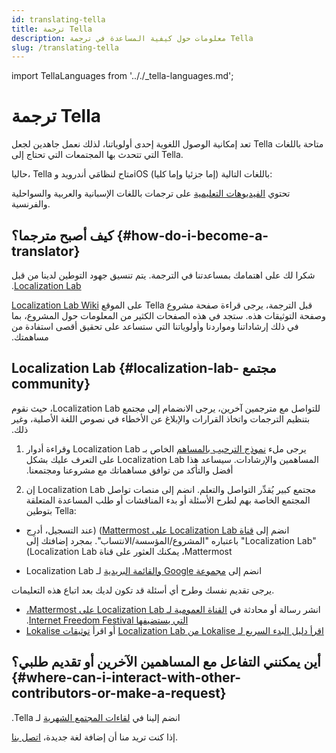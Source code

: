 ```yaml
---
id: translating-tella
title: ترجمة Tella
description: معلومات حول كيفية المساعدة في ترجمة Tella
slug: /translating-tella
---
```

import TellaLanguages from '.././_tella-languages.md';


# ترجمة Tella

تعد إمكانية الوصول اللغوية إحدى أولوياتنا، لذلك نعمل جاهدين لجعل Tella متاحة باللغات التي تتحدث بها المجتمعات التي تحتاج إلى Tella.

حاليا، Tella متاح لنظامَي أندرويد وiOS (إما جزئيا وإما كليا) باللغات التالية:


<TellaLanguages/>


تحتوي [الفيديوهات التعليمية](/video-tutorials) على ترجمات باللغات الإسبانية والعربية والسواحلية والفرنسية.

## كيف أصبح مترجما؟ {#how-do-i-become-a-translator}
‫شكرا لك على اهتمامك بمساعدتنا في الترجمة. يتم تنسيق جهود التوطين لدينا من قبل [Localization Lab](https://www.localizationlab.org/).

‫قبل الترجمة، يرجى قراءة صفحة مشروع Tella على الموقع [Localization Lab Wiki](https://wiki.localizationlab.org/index.php/Tella) وصفحة التوثيقات هذه. ستجد في هذه الصفحات الكثير من المعلومات حول المشروع، بما في ذلك إرشاداتنا ومواردنا وأولوياتنا التي ستساعد على تحقيق أقصى استفادة من مساهمتك.

## ‫مجتمع Localization Lab {#localization-lab-community}
‫للتواصل مع مترجمين آخرين، يرجى الانضمام إلى مجتمع Localization Lab، حيث نقوم بتنظيم الترجمات واتخاذ القرارات والإبلاغ عن الأخطاء في نصوص اللغة الأصلية، وغير ذلك.

1. ‫يرجى ملء [نموذج الترحيب بالمساهم](https://docs.google.com/forms/d/e/1FAIpQLSfgXL7UbC6eVk7YMg_gidFnBre3a6liYSnAuhiPmtSybubNWA/viewform) الخاص بـ Localization Lab وقراءة أدوار المساهمين والإرشادات. سيساعد هذا Localization Lab على التعرف عليك بشكل أفضل والتأكد من توافق مساهماتك مع مشروعنا ومجتمعنا.

2. إن Localization Lab مجتمع كبير يُقدِّر التواصل والتعلم. انضم إلى منصات تواصل المجتمع الخاصة بهم لطرح الأسئلة أو بدء المناقشات أو طلب المساعدة المتعلقة بتوطين Tella:

* ‫انضم إلى [قناة Localization Lab على Mattermost](https://internetfreedomfestival.org/wiki/index.php/IFF_Mattermost))
‫(عند التسجيل، أدرِج "Localization Lab" باعتباره "المشروع/المؤسسة/الانتساب". بمجرد إضافتك إلى Mattermost، يمكنك العثور على قناة Localization Lab)


* ‫انضم إلى [مجموعة Google والقائمة البريدية](https://groups.google.com/g/OTFl10n) لـ Localization Lab

يرجى تقديم نفسك وطرح أي أسئلة قد تكون لديك بعد اتباع هذه التعليمات.
- ‫انشر رسالة أو محادثة في [القناة العمومية لـ Localization Lab على Mattermost، التي يستضيفها Internet Freedom Festival](https://community.internetfreedomfestival.org/community/channels/localization-lab-chat).
- ‫[اقرأ دليل البدء السريع لـ Lokalise من Localization Lab](https://docs.google.com/document/d/1h3Fa9FbVAzHXKgS_H28LmycY3ujjCgQl-oOwVuIy2IA/edit) أو اقرأ [توثيقات Lokalise](https://docs.lokalise.com/en/)

## أين يمكنني التفاعل مع المساهمين الآخرين أو تقديم طلبي؟ {#where-can-i-interact-with-other-contributors-or-make-a-request}

‫انضم إلينا في [لقاءات المجتمع الشهرية](/community-meetings) لـ Tella.

إذا كنت تريد منا أن إضافة لغة جديدة، [اتصل بنا](/contact-us).


